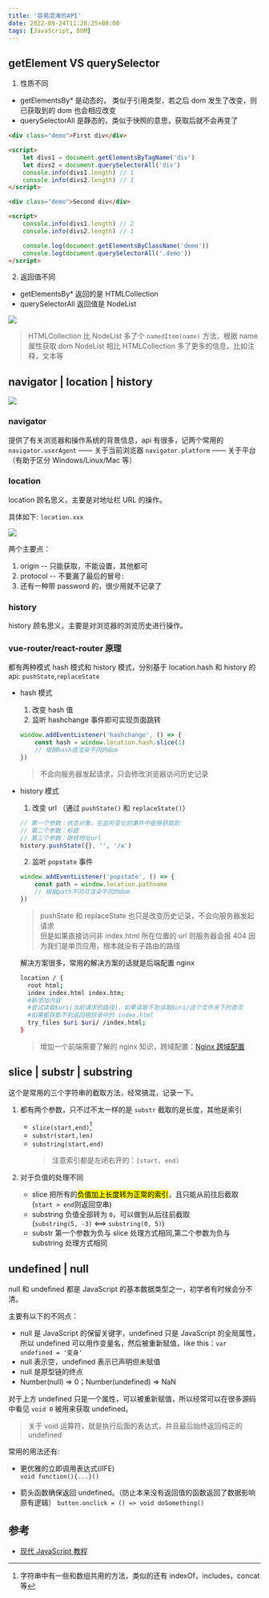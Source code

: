 ```yaml
---
title: '容易混淆的API'
date: 2022-09-24T11:28:25+08:00
tags: [JavaScript, DOM]
---
```


## getElement VS querySelector

1. 性质不同

-   getElementsBy\* 是动态的， 类似于引用类型，若之后 dom 发生了改变，则已获取到的 dom 也会相应改变
-   querySelectorAll 是静态的，类似于快照的意思，获取后就不会再变了

```html
<div class="demo">First div</div>

<script>
    let divs1 = document.getElementsByTagName('div')
    let divs2 = document.querySelectorAll('div')
    console.info(divs1.length) // 1
    console.info(divs2.length) // 1
</script>

<div class="demo">Second div</div>

<script>
    console.info(divs1.length) // 2
    console.info(divs2.length) // 1

    console.log(document.getElementsByClassName('demo'))
    console.log(document.querySelectorAll('.demo'))
</script>
```

2. 返回值不同

-   getElementsBy\* 返回的是 HTMLCollection
-   querySelectorAll 返回值是 NodeList

![](https://cdn.jsdelivr.net/gh/yokiizx/picgo@main/img/20220918155922.png)

> HTMLCollection 比 NodeList 多了个 `namedItem(name)` 方法，根据 name 属性获取 dom
> NodeList 相比 HTMLCollection 多了更多的信息，比如注释，文本等

## navigator | location | history

![](https://cdn.jsdelivr.net/gh/yokiizx/picgo@main/img/20220918151505.png)

### navigator

提供了有关浏览器和操作系统的背景信息，api 有很多，记两个常用的
`navigator.userAgent` —— 关于当前浏览器
`navigator.platform` —— 关于平台（有助于区分 Windows/Linux/Mac 等）

### location

location 顾名思义，主要是对地址栏 URL 的操作。

具体如下: `location.xxx`

![](https://cdn.jsdelivr.net/gh/yokiizx/picgo@main/img/20220918164450.png)

两个主要点：

1. origin -- 只能获取，不能设置，其他都可
2. protocol -- 不要漏了最后的冒号`:`
3. 还有一种带 password 的，很少用就不记录了

### history

history 顾名思义，主要是对浏览器的浏览历史进行操作。

### vue-router/react-router 原理

都有两种模式 hash 模式和 history 模式，分别基于 location.hash 和 history 的 api: `pushState`,`replaceState`

-   hash 模式

    1. 改变 hash 值
    2. 监听 hashchange 事件即可实现页面跳转

    ```js
    window.addEventListener('hashchange', () => {
        const hash = window.location.hash.slice(1)
        // 根据hash值渲染不同的dom
    })
    ```

    > 不会向服务器发起请求，只会修改浏览器访问历史记录

-   history 模式

    1. 改变 url （通过 `pushState()` 和 `replaceState()`）

    ```js
    // 第一个参数：状态对象，在监听变化的事件中能够获取到
    // 第二个参数：标题
    // 第三个参数：跳转地址url
    history.pushState({}, '', '/a')
    ```

    2. 监听 `popstate` 事件

    ```js
    window.addEventListener('popstate', () => {
        const path = window.location.pathname
        // 根据path不同可渲染不同的dom
    })
    ```

    > pushState 和 replaceState 也只是改变历史记录，不会向服务器发起请求  
    > 但是如果直接访问非 index.html 所在位置的 url 则服务器会报 404 因为我们是单页应用，根本就没有子路由的路径

    解决方案很多，常用的解决方案的话就是后端配置 nginx

    ```sh
    location / {
      root html;
      index index.html index.htm;
      #新添加内容
      #尝试读取$uri(当前请求的路径)，如果读取不到读取$uri/这个文件夹下的首页
      #如果都获取不到返回根目录中的 index.html
      try_files $uri $uri/ /index.html;
    }
    ```

    > 增加一个前端需要了解的 nginx 知识，跨域配置：[Nginx 跨域配置](https://www.cnblogs.com/itzgr/p/13343387.html)

## slice | substr | substring

这个是常用的三个字符串的截取方法，经常搞混，记录一下。

1. 都有两个参数，只不过不太一样的是 `substr` 截取的是长度，其他是索引

    - `slice(start,end)`[^1]
    - `substr(start,len)`
    - `substring(start,end)`
        > 注意索引都是左闭右开的：`[start, end)`

2. 对于负值的处理不同
    - slice 把所有的<mark>负值加上长度转为正常的索引</mark>，且只能从前往后截取  
      (`start > end`则返回空串)
    - substring 负值全部转为 `0`，可以做到从后往前截取  
      (`substring(5, -3)` <==> `substring(0, 5)`)
    - substr 第一个参数为负与 slice 处理方式相同,第二个参数为负与 substring 处理方式相同

[^1]: 字符串中有一些和数组共用的方法，类似的还有 indexOf，includes，concat 等

## undefined | null

null 和 undefined 都是 JavaScript 的基本数据类型之一，初学者有时候会分不清。

主要有以下的不同点：

-   null 是 JavaScript 的保留关键字，undefined 只是 JavaScript 的全局属性，所以 undefined 可以用作变量名，然后被重新赋值，like this：`var undefined = '变身'`
-   null 表示空，undefined 表示已声明但未赋值
-   null 是原型链的终点
-   Number(null) => 0；Number(undefined) => NaN

对于上方 undefined 只是一个属性，可以被重新赋值，所以经常可以在很多源码中看见 `void 0` 被用来获取 undefined。

> 关于 void 运算符，就是执行后面的表达式，并且最后始终返回纯正的 undefined

常用的用法还有:

-   更优雅的立即调用表达式(IIFE)  
    `void function(){...}()`

-   箭头函数确保返回 undefined。（防止本来没有返回值的函数返回了数据影响原有逻辑）
    `button.onclick = () => void doSomething()`

## 参考

-   [现代 JavaScript 教程](https://zh.javascript.info/document)
